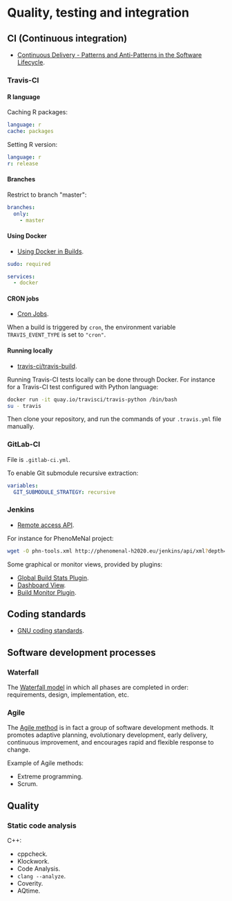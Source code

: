<!-- vimvars: b:markdown_embedded_syntax={'yaml':''} -->
# Quality, testing and integration

## CI (Continuous integration)

 * [Continuous Delivery - Patterns and Anti-Patterns in the Software Lifecycle](https://dzone.com/refcardz/continuous-delivery-patterns).

### Travis-CI

#### R language

Caching R packages:
```yaml
language: r
cache: packages
```

Setting R version:
```yaml
language: r
r: release
```

#### Branches

Restrict to branch "master":
```yaml
branches:
  only:
    - master
```

#### Using Docker

 * [Using Docker in Builds](https://docs.travis-ci.com/user/docker/).

```yaml
sudo: required

services:
  - docker
```

#### CRON jobs

 * [Cron Jobs](https://docs.travis-ci.com/user/cron-jobs/).

When a build is triggered by `cron`, the environment variable `TRAVIS_EVENT_TYPE` is set to `"cron"`.

#### Running locally

 * [travis-ci/travis-build](https://github.com/travis-ci/travis-build).

Running Travis-CI tests locally can be done through Docker. For instance for a Travis-CI test configured with Python language:
```bash
docker run -it quay.io/travisci/travis-python /bin/bash
su - travis
```
Then clone your repository, and run the commands of your `.travis.yml` file manually.

### GitLab-CI

File is `.gitlab-ci.yml`.

To enable Git submodule recursive extraction:
```yaml
variables:
  GIT_SUBMODULE_STRATEGY: recursive
```

### Jenkins

 * [Remote access API](https://wiki.jenkins-ci.org/display/JENKINS/Remote+access+API).

For instance for PhenoMeNal project:
```bash
wget -O phn-tools.xml http://phenomenal-h2020.eu/jenkins/api/xml?depth=1&tree=jobs
```

Some graphical or monitor views, provided by plugins:

 * [Global Build Stats Plugin](https://wiki.jenkins-ci.org/display/JENKINS/Global+Build+Stats+Plugin).
 * [Dashboard View](https://wiki.jenkins-ci.org/display/JENKINS/Dashboard+View).
 * [Build Monitor Plugin](https://wiki.jenkins-ci.org/display/JENKINS/Build+Monitor+Plugin).

## Coding standards

 * [GNU coding standards](https://www.gnu.org/prep/standards/).

## Software development processes

### Waterfall

The [Waterfall model](https://en.wikipedia.org/?title=Waterfall_model) in which all phases are completed in order: requirements, design, implementation, etc.

### Agile

The [Agile method](https://en.wikipedia.org/wiki/Agile_software_development) is in fact a group of software development methods.
It promotes adaptive planning, evolutionary development, early delivery, continuous improvement, and encourages rapid and flexible response to change.

Example of Agile methods:

 * Extreme programming.
 * Scrum.

## Quality

### Static code analysis

C++:

 * cppcheck.
 * Klockwork.
 * Code Analysis.
 * `clang --analyze`.
 * Coverity.
 * AQtime.

